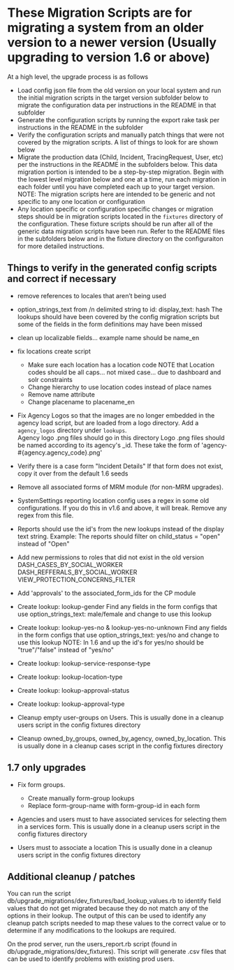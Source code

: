 These Migration Scripts are for migrating a system from an older version to a newer version
(Usually upgrading to version 1.6 or above)
============================================================================================

At a high level, the upgrade process is as follows

- Load config json file from the old version on your local system and run the initial migration scripts in the target
  version subfolder below to migrate the configuration data per instructions in the README in that subfolder
- Generate the configuration scripts by running the export rake task per instructions in the README in the subfolder
- Verify the configuration scripts and manually patch things that were not covered by the migration scripts.
  A list of things to look for are shown below
- Migrate the production data (Child, Incident, TracingRequest, User, etc) per the instructions in the README in the
  subfolders below.
  This data migration portion is intended to be a step-by-step migration.  Begin with the lowest level migration below 
  and one at a time, run each migration in each folder until you have completed each up to your target version.
  NOTE: The migration scripts here are intended to be generic and not specific to any one location or configuration
- Any location specific or configuration specific changes or migration steps should be in migration scripts located 
  in the `fixtures` directory of the configuration.
  These fixture scripts should be run after all of the generic data migration scripts have been run.
  Refer to the README files in the subfolders below and in the fixture directory on the configuraiton for more detailed
  instructions.
  

Things to verify in the generated config scripts and correct if necessary
--------------------------------------------------------------------------
- remove references to locales that aren’t being used

- option_strings_text from /n delimited string to id: display_text: hash
  The lookups should have been covered by the config migration scripts but some of the fields in the form definitions
   may have been missed
   
- clean up localizable fields... example name should be name_en 

- fix locations create script
  - Make sure each location has a location code
    NOTE that Location codes should be all caps… not mixed case… due to dashboard and solr constraints 
  - Change hierarchy to use location codes instead of place names
  - Remove name attribute
  - Change placename to placename_en
  
- Fix Agency Logos so that the images are no longer embedded in the agency load script, but are loaded from a logo directory.
  Add a `agency_logos` directory under `lookups`.  
  Agency logo .png files should go in this directory
  Logo .png files should be named according to its agency's _id.
  These take the form of 'agency-#{agency.agency_code}.png'
  
- Verify there is a case form "Incident Details"
  If that form does not exist, copy it over from the default 1.6 seeds
  
- Remove all associated forms of MRM module (for non-MRM upgrades).

- SystemSettings reporting location config uses a regex in some old configurations. 
  If you do this in v1.6 and above, it will break. Remove any regex from this file.
  
- Reports should use the id's from the new lookups instead of the display text string.
  Example:  The reports should filter on child_status = "open" instead of "Open"
  
- Add new permissions to roles that did not exist in the old version
  DASH_CASES_BY_SOCIAL_WORKER
  DASH_REFFERALS_BY_SOCIAL_WORKER
  VIEW_PROTECTION_CONCERNS_FILTER
  
- Add 'approvals' to the associated_form_ids for the CP module
  
- Create lookup:  lookup-gender
  Find any fields in the form configs that use option_strings_text: male/female and change to use this lookup
  
- Create lookup:  lookup-yes-no & lookup-yes-no-unknown
  Find any fields in the form configs that use option_strings_text: yes/no and change to use this lookup
  NOTE: In 1.6 and up the id's for yes/no should be "true"/"false" instead of "yes/no"

- Create lookup:  lookup-service-response-type
  
- Create lookup:  lookup-location-type

- Create lookup:  lookup-approval-status

- Create lookup:  lookup-approval-type

- Cleanup empty user-groups on Users.
  This is usually done in a cleanup users script in the config fixtures directory

- Cleanup owned_by_groups, owned_by_agency, owned_by_location.
  This is usually done in a cleanup cases script in the config fixtures directory


1.7 only upgrades
-----------------
- Fix form groups.
  - Create manually form-group lookups
  - Replace form-group-name with form-group-id in each form

- Agencies and users must to have associated services for selecting them in a services form.
  This is usually done in a cleanup users script in the config fixtures directory

- Users must to associate a location
  This is usually done in a cleanup users script in the config fixtures directory

Additional cleanup / patches
------------------------------
You can run the script db/upgrade_migrations/dev_fixtures/bad_lookup_values.rb to identify field values that do not
get migrated because they do not match any of the options in their lookup.
The output of this can be used to identify any cleanup patch scripts needed to map these values to the correct value
or to determine if any modifications to the lookups are required.

On the prod server, run the users_report.rb script (found in db/upgrade_migrations/dev_fixtures).
This script will generate .csv files that can be used to identify problems with existing prod users.
